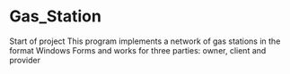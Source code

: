 # Gas_Station
Start of project
This program implements a network of gas stations in the format Windows Forms and works for three parties: owner, client and provider
